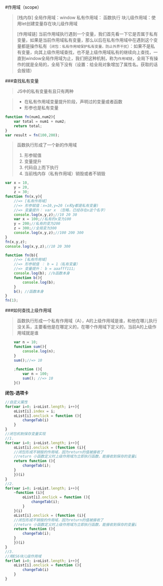 ﻿#作用域（scope）

> [栈内存]
> 全局作用域：window
> 私有作用域： 函数执行
> 块儿级作用域：使用let创建变量存在块儿级作用域
> 
> [作用域链]
> 当前作用域执行遇到一个变量，我们首先看一下它是否属于私有变量，如果是当前作用域私有变量，那么以后在私有作用域中在遇到这个变量都是操作私有（`闭包：私有作用域保护私有变量，防止外界干扰`）：如果不是私有变量，向其上级作用域查找，也不是上级作用域私有的继续向上查找，一直到window全局作用域为止，我们把这种机制，称为`作用域链`，全局下有操作的就是全局的，全局下没有（设置：给全局对象增加了属性名。获取的话会报错）

###查找私有变量

> JS中的私有变量有且只有两种

> - 在私有作用域变量提升阶段，声明过的变量或者函数
> - 形参也是私有变量

```javascript
function fn(num1,num2){
    var total = num1 + num2;
    return total;
}
var result = fn(100,200);
```

> 函数执行形成了一个新的作用域
> 1. 形参赋值
> 2. 变量提升
> 3. 代码自上而下执行
> 4. 当前栈内存（私有作用域）销毁或者不销毁

```javascript
var x = 10,
    y = 20,
    z = 30;
function fn(x,y){
    //=> [私有作用域]
    //=> 形参赋值：x=10,y=20 (x和y都是私有变量)
    //=> 变量提升： var x （忽略，已经存在x这个名字）
    console.log(x,y,z);//10 20 30
    var x = 100;//私有的x变为100
    y = 200;//私有的变为200
    z = 300;//全局变为300
    console.log(x,y,z);//100 200 300
}
fn(x,y,z);
console.log(x,y,z);//10 20 300

function fn(b){
    //=> [私有作用域]
    //=> 形参赋值 ： b = 1（私有变量）
    //=> 变量提升： b = aaafff111;
    console.log(b); //b函数本身
    function b(){
        console.log(b);
    }
    b(); //函数本身
}
fn(1);
```

###如何查找上级作用域

> 函数执行形成一个私有作用域（A），A的上级作用域是谁，和他在哪儿执行没关系，主要看他是在哪定义的，在哪个作用域下定义的，当前A的上级作用域就是谁

```javascript
    var n = 10;
    function sum(){
        console.log(n);
    }
    sum();//=> 10
    
    ;function (){
        var n = 100;
        sum(); //=> 10
    }()
```

**闭包-选项卡**
```javascript
//自定义属性
for(var i=0; i<oList.length; i++){
    oList[i].index = i;
    oList[i].onclick = function (){
        changeTab(i)
    }
}
//闭包机制保存变量实现
//1. 
for(var i=0; i<oList.length; i++){
    oList[i].onclick = (function (i){
    //闭包形成不销毁的作用域，因为return的值被接收了
    //return 小函数定义时上级作用域为立即执行函数，能接收到保存的变量i
    return function (){
        changeTab(i);
    }
    })(i)
}
//2. 
for(var i=0; i<oList.length; i++){
    ~function (i){
        oList[i].onclick = function (){
            changeTab(i);
        }
    }(i)
    oList[i].onclick = (function (i){
    //闭包形成不销毁的作用域，因为return的值被接收了
    //return 小函数定义时上级作用域为立即执行函数，能接收到保存的变量i
    return function (){
        changeTab(i);
    }
    })(i)
}
//3.
//用ES6块儿级作用域
for(let i=0; i<oList.length; i++){
    oList[i].onclick = function (){
        changeTab(i)
    }
}
```  
